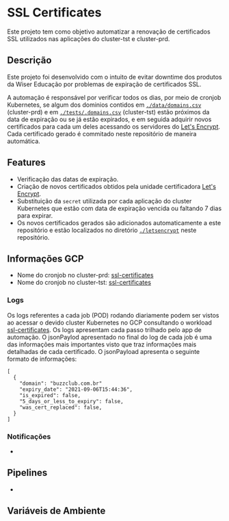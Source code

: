 # SSL Certificates

Este projeto tem como objetivo automatizar a renovação de certificados SSL utilizados nas aplicações do cluster-tst e cluster-prd.

## Descrição

Este projeto foi desenvolvido com o intuito de evitar downtime dos produtos da Wiser Educação por problemas de expiração de certificados SSL.

A automação é responsável por verificar todos os dias, por meio de cronjob Kubernetes, se algum dos dominios contidos em [```./data/domains.csv```](https://bitbucket.org/wisereducacao/ssl-certificates/src/master/data/domains.csv) (cluster-prd) e em [```./tests/.domains.csv```](https://bitbucket.org/wisereducacao/ssl-certificates/src/master/tests/.domains.csv) (cluster-tst) estão próximos da data de expiração ou se já estão expirados, e em seguida adquirir novos certificados para cada um deles acessando os servidores do [Let's Encrypt](https://letsencrypt.org/). Cada certificado gerado é commitado neste repositório de maneira automática.

## Features

* Verificação das datas de expiração.
* Criação de novos certificados obtidos pela unidade certificadora [Let's Encrypt](https://letsencrypt.org/).
* Substituição da ```secret``` utilizada por cada aplicação do cluster Kubernetes que estão com data de expiração vencida ou faltando 7 dias para expirar.
* Os novos certificados gerados são adicionados automaticamente a este repositório e estão localizados no diretório [```./letsencrypt```](https://bitbucket.org/wisereducacao/ssl-certificates/src/master/letsencrypt/) neste repositório.

## Informações GCP

* Nome do cronjob no cluster-prd: [ssl-certificates](https://console.cloud.google.com/kubernetes/cronjob/us-central1/cluster-prd/default/ssl-certificates/details?project=wiseup-102030&pageState=(%22savedViews%22:(%22i%22:%221b8adbfc7809424d9c067661a01816bf%22,%22c%22:%5B%22gke%2Fus-central1%2Fcluster-prd%22%5D,%22n%22:%5B%5D)))
* Nome do cronjob no cluster-tst: [ssl-certificates](https://console.cloud.google.com/kubernetes/cronjob/us-central1-a/cluster-tst/default/ssl-certificates/details?project=wiseup-102030&pageState=(%22savedViews%22:(%22i%22:%221b8adbfc7809424d9c067661a01816bf%22,%22c%22:%5B%22gke%2Fus-central1-a%2Fcluster-tst%22%5D,%22n%22:%5B%5D)))
### Logs

Os logs referentes a cada job (POD) rodando diariamente podem ser vistos ao acessar o devido cluster Kubernetes no GCP consultando o workload [ssl-certificates](https://console.cloud.google.com/kubernetes/cronjob/us-central1/cluster-prd/default/ssl-certificates/details?project=wiseup-102030&pageState=(%22savedViews%22:(%22i%22:%221b8adbfc7809424d9c067661a01816bf%22,%22c%22:%5B%22gke%2Fus-central1%2Fcluster-prd%22%5D,%22n%22:%5B%5D))).
Os logs apresentam cada passo trilhado pelo app de automação.
O jsonPaylod apresentado no final do log de cada job é uma das informações mais importantes visto que traz informações mais detalhadas de cada certificado. O jsonPayload apresenta o seguinte formato de informações:

```
[
  {
    "domain": "buzzclub.com.br"
    "expiry_date": "2021-09-06T15:44:36",
    "is_expired": false,
    "5_days_or_less_to_expiry": false,
    "was_cert_replaced": false,
  }
]
```

### Notificações

*

## Pipelines

*

## Variáveis de Ambiente